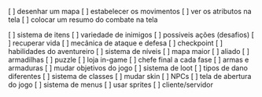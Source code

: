 [ ] desenhar um mapa
[ ] estabelecer os movimentos
[ ] ver os atributos na tela
[ ] colocar um resumo do combate na tela

[ ] sistema de itens
[ ] variedade de inimigos
[ ] possíveis ações (desafios)
[ ] recuperar vida
[ ] mecânica de ataque e defesa
[ ] checkpoint
[ ] habilidades do aventureiro
[ ] sistema de níveis
[ ] mapa maior
[ ] aliado
[ ] armadilhas
[ ] puzzle
[ ] loja in-game
[ ] chefe final a cada fase
[ ] armas e armaduras
[ ] mudar objetivos do jogo
[ ] sistema de loot
[ ] tipos de dano diferentes
[ ] sistema de classes
[ ] mudar skin
[ ] NPCs
[ ] tela de abertura do jogo
[ ] sistema de menus
[ ] usar sprites
[ ] cliente/servidor
